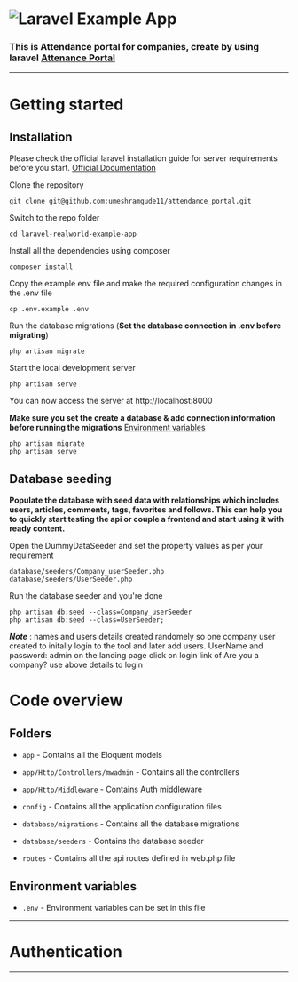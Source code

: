 # ![Laravel Example App](logo.png)


 ### This is Attendance portal for companies, create by using laravel  [Attenance Portal](https://github.com/umeshramgude11/attendance_portal.git) 


----------

# Getting started

## Installation

Please check the official laravel installation guide for server requirements before you start. [Official Documentation](https://laravel.com/docs/9.x/installation)


Clone the repository

    git clone git@github.com:umeshramgude11/attendance_portal.git

Switch to the repo folder

    cd laravel-realworld-example-app

Install all the dependencies using composer

    composer install

Copy the example env file and make the required configuration changes in the .env file

    cp .env.example .env

Run the database migrations (**Set the database connection in .env before migrating**)

    php artisan migrate

Start the local development server

    php artisan serve

You can now access the server at http://localhost:8000

    
**Make sure you set the create a database & add connection information before running the migrations** [Environment variables](#environment-variables)

    php artisan migrate
    php artisan serve

## Database seeding

**Populate the database with seed data with relationships which includes users, articles, comments, tags, favorites and follows. This can help you to quickly start testing the api or couple a frontend and start using it with ready content.**

Open the DummyDataSeeder and set the property values as per your requirement

    database/seeders/Company_userSeeder.php
    database/seeders/UserSeeder.php

Run the database seeder and you're done

    php artisan db:seed --class=Company_userSeeder
    php artisan db:seed --class=UserSeeder;

***Note*** : names and users details created randomely
so one company user created to initally login to the tool and later add users. UserName and password: admin
on the landing page click on login link of Are you a company? use above details to login
    

# Code overview

## Folders

- `app` - Contains all the Eloquent models
- `app/Http/Controllers/mwadmin` - Contains all the controllers
- `app/Http/Middleware` - Contains Auth middleware

- `config` - Contains all the application configuration files
- `database/migrations` - Contains all the database migrations
- `database/seeders` - Contains the database seeder
- `routes` - Contains all the api routes defined in web.php file


## Environment variables

- `.env` - Environment variables can be set in this file

----------
 
# Authentication
 

----------
